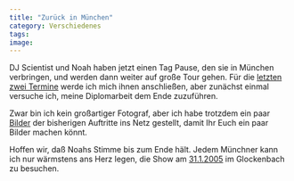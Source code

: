 ```yaml
---
title: "Zurück in München"
category: Verschiedenes
tags: 
image: 
---
```


DJ Scientist und Noah haben jetzt einen Tag Pause, den sie in München verbringen, und werden dann weiter auf große Tour gehen. Für die [letzten zwei Termine](http://www.misantropolis.de/home.php?ID=148) werde ich mich ihnen anschließen, aber zunächst einmal versuche ich, meine Diplomarbeit dem Ende zuzuführen.

Zwar bin ich kein großartiger Fotograf, aber ich habe trotzdem ein paar [Bilder](http://www.misantropolis.de/pics.php) der bisherigen Auftritte ins Netz gestellt, damit Ihr Euch ein paar Bilder machen könnt.

Hoffen wir, daß Noahs Stimme bis zum Ende hält. Jedem Münchner kann ich nur wärmstens ans Herz legen, die Show am [31.1.2005](http://www.misantropolis.de/home.php?ID=151) im Glockenbach zu besuchen.

